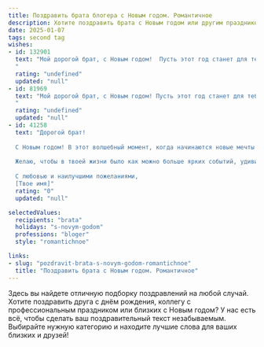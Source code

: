 ```yaml
---
title: Поздравить брата блогера с Новым годом. Романтичное
description: Хотите поздравить брата с Новым годом или другим праздником? Наш ИИ создаст незабываемое поздравление, а вы обязательно выделитесь среди других.  
date: 2025-01-07
tags: second tag
wishes:
- id: 132901
  text: "Мой дорогой брат, с Новым годом!  Пусть этот год станет для тебя таким же ярким и запоминающимся, как твои лучшие блогерские проекты.  Пусть вдохновение льётся рекой, а твои истории трогают сердца миллионов.  Я желаю тебе любви, счастья,  и исполнения всех самых смелых желаний. Пусть этот Новый год станет началом новой, прекрасной главы твоей жизни, полной удивительных открытий и невероятных успехов!  Я тебя люблю!
  "
  rating: "undefined"
  updated: "null"
- id: 81969
  text: "Мой дорогой брат, с Новым годом! Пусть этот год станет для тебя временем вдохновения, самых ярких идей и невероятного успеха в твоём блогерском мире. Пусть каждая твоя публикация будет пронизана любовью, а каждое видео будет полным искренности. Счастья тебе, тепла, новых вершин и, конечно же, море любви от твоей аудитории!
  "
  rating: "undefined"
  updated: "null"
- id: 41258
  text: "Дорогой брат!
  
  С Новым годом! В этот волшебный момент, когда начинаются новые мечты и возможности, хочу пожелать тебе светлых идей для твоего блога, вдохновения для создания контента и верных подписчиков, которые будут ценить каждую твою искреннюю мысль. Пусть в новом году твои видео сияют как звезды, а каждый пост приносит радость и улыбки.
  
  Желаю, чтобы в твоей жизни было как можно больше ярких событий, удивительных встреч и романтики, ведь ты искусно создаешь атмосферу радости не только в сети, но и в сердце каждого из нас. Пусть каждый день будет наполнен любовью и счастьем, а каждый новый шаг — приближает к заветным мечтам.
  
  С любовью и наилучшими пожеланиями,
  [Твое имя]"
  rating: "0"
  updated: "null"

selectedValues:
  recipients: "brata"
  holidays: "s-novym-godom"
  professions: "bloger"
  style: "romantichnoe"

links:
- slug: "pozdravit-brata-s-novym-godom-romantichnoe"
  title: "Поздравить брата с Новым годом. Романтичное"
---
```


Здесь вы найдете отличную подборку поздравлений на любой случай. 
Хотите поздравить друга с днём рождения, коллегу с профессиональным праздником или близких с Новым годом? У нас есть всё, чтобы сделать ваш поздравительный текст незабываемым. Выбирайте нужную категорию и находите лучшие слова для ваших близких и друзей!
